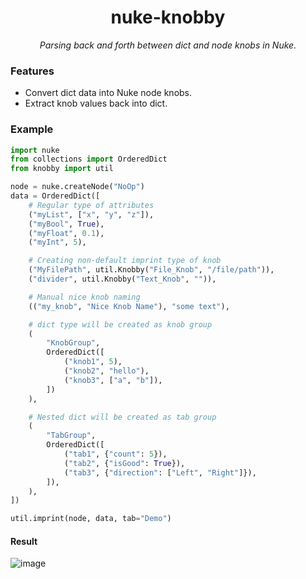 <h1 align=center>nuke-knobby</h1>

<p align=center><i>Parsing back and forth between dict and node knobs in Nuke.</i></p>

### Features
* Convert dict data into Nuke node knobs.
* Extract knob values back into dict.

### Example

```python
import nuke
from collections import OrderedDict
from knobby import util

node = nuke.createNode("NoOp")
data = OrderedDict([
    # Regular type of attributes
    ("myList", ["x", "y", "z"]),
    ("myBool", True),
    ("myFloat", 0.1),
    ("myInt", 5),

    # Creating non-default imprint type of knob
    ("MyFilePath", util.Knobby("File_Knob", "/file/path")),
    ("divider", util.Knobby("Text_Knob", "")),

    # Manual nice knob naming
    (("my_knob", "Nice Knob Name"), "some text"),

    # dict type will be created as knob group
    (
        "KnobGroup",
        OrderedDict([
            ("knob1", 5),
            ("knob2", "hello"),
            ("knob3", ["a", "b"]),
        ])
    ),

    # Nested dict will be created as tab group
    (
        "TabGroup",
        OrderedDict([
            ("tab1", {"count": 5}),
            ("tab2", {"isGood": True}),
            ("tab3", {"direction": ["Left", "Right"]}),
        ]),
    ),
])

util.imprint(node, data, tab="Demo")

```

#### Result

![image](https://user-images.githubusercontent.com/3357009/71744866-82f71800-2ea3-11ea-9beb-afe148ac256e.png)
